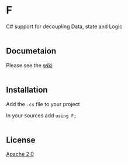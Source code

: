 # F
C# support for decoupling Data, state and Logic
<br><br>
## Documetaion

Please see the [wiki](https://github.com/kofifus/F/wiki)
<br><br>
## Installation

Add the `.cs` file to your project

In your sources add `using F;`
<br><br>
## License

[Apache 2.0](https://www.apache.org/licenses/LICENSE-2.0)




